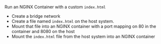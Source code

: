 Run an NGINX Container with a custom `index.html`

- Create a bridge network
- Create a file named `index.html` on the host system.
- Mount that file into an NGINX container with a port mapping on 80 in the container and 8080 on the host
- Mount the `index.html` file from the host system into an NGINX container

